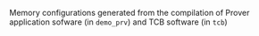 Memory configurations generated from the compilation of Prover application sofware (in `demo_prv`) and TCB software (in `tcb`)
